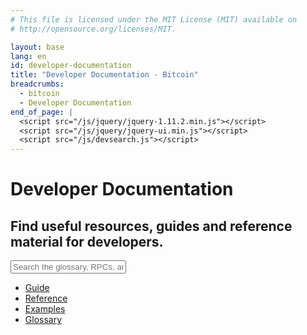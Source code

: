 ```yaml
---
# This file is licensed under the MIT License (MIT) available on
# http://opensource.org/licenses/MIT.

layout: base
lang: en
id: developer-documentation
title: "Developer Documentation - Bitcoin"
breadcrumbs:
  - bitcoin
  - Developer Documentation 
end_of_page: |
  <script src="/js/jquery/jquery-1.11.2.min.js"></script>
  <script src="/js/jquery/jquery-ui.min.js"></script>
  <script src="/js/devsearch.js"></script>
---
```

<div class="content_documentation">
  <link rel="stylesheet" href="/css/jquery-ui.min.css">

<div class="content_documentation--header">
  <h1 class="content_documentation--title" id="developer-documentation">Developer Documentation</h1>
  <h2 class="content_documentation--subtitle">Find useful resources, guides and reference material for developers.</h2>
  <div class="content_documentation--search">
    <input id="glossary_term" class="glossary_term" placeholder="Search the glossary, RPCs, and more">
  </div>

  <ul class="content_documentation--header--menu">
    <li class="content_documentation--header--item">
      <a href="/en/developer-guide">
        <i class="fa fa-info-circle fa-2x"></i><span>Guide</span>
      </a>
    </li>
    <li class="content_documentation--header--item">
      <a href="/en/developer-reference">
        <i class="fa fa-book fa-2x"></i><span>Reference</span>
      </a>
    </li>
    <li class="content_documentation--header--item">
      <a href="/en/developer-examples">
        <i class="fa fa-code fa-2x"></i><span>Examples</span>
      </a>
    </li>
    <li class="content_documentation--header--item">
      <a href="/en/developer-glossary">
        <i class="fa fa-font fa-2x"></i><span>Glossary</span>
      </a>
    </li>
  </ul>
  </div>
</div>

<!-- 
<div class="resources">
  <div><div>
      <h2 id="block_chain"><span class="fa fa-cube fa-lg"></span> Block Chain</h2>
      <p><a href="/en/developer-guide#block-chain">Block Chain Guide</a></p>
      <p><a href="/en/developer-reference#block-chain">Block Chain Reference</a></p>
    </div><div>
      <h2 id="transactions"><span class="fa fa-exchange fa-lg"></span> Transactions</h2>
      <p><a href="/en/developer-guide#transactions">Transactions Guide</a></p>
      <p><a href="/en/developer-reference#transactions">Transactions Reference</a></p>
      <p><a href="/en/developer-examples#transactions">Transaction Examples</a></p>
    </div>
  </div>
  <div>
    <div>
      <h2 id="contracts"><span class="fa fa-sitemap fa-lg fa-rotate-270"></span> Contracts</h2>
      <p><a href="/en/developer-guide#contracts">Contracts Guide</a></p>
      <p><a href="https://en.bitcoin.it/wiki/Contracts"><span class="fa fa-external-link"></span> More Contracts</a> - Wiki</p>
      <p><a href="https://bitcoinj.github.io/working-with-micropayments"><span class="fa fa-external-link"></span> Micropayment Channel Example</a> - bitcoinj</p>
    </div><div>
      <h2 id="wallets"><span class="fa fa-btc fa-lg"></span> Wallets</h2>
      <p><a href="/en/developer-guide#wallets">Wallets Guide</a></p>
      <p><a href="/en/developer-reference#wallets">Wallets Reference</a></p>
      <p><a href="https://github.com/bitcoin/bips/blob/master/bip-0032.mediawiki"><span class="fa fa-external-link"></span> HD Wallets</a> - BIP32</p>
      <p><a href="https://github.com/bitcoin/bips/blob/master/bip-0039.mediawiki"><span class="fa fa-external-link"></span> Mnemonic Code</a> - BIP39</p>
    </div>
  </div>
  <div>
    <div>
      <h2 id="payment-processing"><span class="fa fa-cart-plus fa-lg"></span> Payment Processing</h2>
      <p><a href="/en/developer-guide#payment-processing">Payment Processing Guide</a></p>
      <p><a href="/en/developer-examples#payment-processing">Payment Processing Examples</a></p>
      <p><a href="https://github.com/bitcoin/bips/blob/master/bip-0070.mediawiki"><span class="fa fa-external-link"></span> Payment Protocol</a> - BIP70</p>
    </div><div>
      <h2 id="operating_modes"><span class="fa fa-cogs fa-lg"></span> Operating Modes</h2>
      <p><a href="/en/developer-guide#operating-modes">Operating Modes Guide</a></p>
    </div>
  </div>
  <div>
    <div>
      <h2 id="p2p-network"><span class="fa fa-share-alt fa-lg"></span> P2P Network</h2>
      <p><a href="/en/developer-guide#p2p-network">P2P Network Guide</a></p>
      <p><a href="/en/developer-reference#p2p-network">P2P Network Reference</a></p>
      <p><a href="/en/developer-examples#p2p-network">P2P Network Examples</a></p>
      <p><a href="https://en.bitcoin.it/wiki/Protocol_specification"><span class="fa fa-external-link"></span> Full Protocol Specification</a> - Wiki</p>
    </div><div>
      <h2 id="mining"><span class="fa fa-puzzle-piece fa-lg"></span> Mining</h2>
      <p><a href="/en/developer-guide#mining">Mining Guide</a></p>
      <p><a href="https://github.com/bitcoin/bips/blob/master/bip-0022.mediawiki"><span class="fa fa-external-link"></span> getblocktemplate Fundamentals</a> - BIP22</p>
      <p><a href="https://github.com/bitcoin/bips/blob/master/bip-0023.mediawiki"><span class="fa fa-external-link"></span> getblocktemplate Pooled Mining</a> - BIP23</p>
    </div>
  </div>
</div>

<div class="resourcesmore"><div>
  <h2 id="additional-resources"><span class="fa fa-link fa-lg"></span> Additional resources</h2>
  <p><a href="/en/bitcoin-paper"><span class="fa fa-external-link"></span> Bitcoin: A Peer-to-Peer Electronic Cash System</a> - Satoshi Nakamoto</p>
  <p><a href="https://github.com/bitcoin/bips#readme"><span class="fa fa-external-link"></span> Bitcoin Improvement Proposals</a> - GitHub</p>
  <p><a href="https://github.com/minium/Bitcoin-Spec"><span class="fa fa-external-link"></span> Bitcoin Developer Reference (working paper)</a> - Krzysztof Okupski</p>
  <p><a href="https://bitcoinj.github.io/#documentation"><span class="fa fa-external-link"></span> Bitcoinj Developer Documentation</a> - bitcoinj.org</p>
  <p><a href="https://en.bitcoin.it/wiki/Category:Technical"><span class="fa fa-external-link"></span> Technical Pages</a> - Wiki</p>
</div></div> -->
